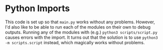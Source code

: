 # Python Imports
This code is set up so that `main.py` works without any problems. However, I'd also like to be able to run each of the modules on their own to debug outputs. Running any of the modules with (e.g.) `python3 scripts/script.py` causes errors with the import. It turns out that the solution is to use `python3 -m scripts.script` instead, which magically works without problems.
